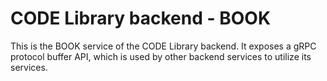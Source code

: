 # CODE Library backend - BOOK

This is the BOOK service of the CODE Library backend.
It exposes a gRPC protocol buffer API, which is used by other backend services to utilize its services.
